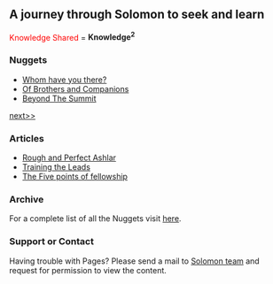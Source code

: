 ## A journey through Solomon to seek and learn

<span style="color:red">Knowledge Shared</span> = **Knowledge<sup>2</sup>**



### Nuggets
- [Whom have you there?](https://drive.google.com/file/d/1iYQrzuCrj8VQk7g27QnxMsfmFGoNHU3C/view?usp=sharing)
- [Of Brothers and Companions](https://drive.google.com/file/d/1-DzfGjo--sgmE9S_GSnoEwZZXB4n2_uP/view?usp=sharing)
- [Beyond The Summit](https://drive.google.com/file/d/1hUQgTaXQUzEsuYM_ZD6LZCU7uY8uVJyw/view?usp=sharing)

  
  
[next>>](https://dglmadras.github.io/index3.html)

### Articles
- [Rough and Perfect Ashlar](https://drive.google.com/file/d/1wsKWVqiPKJBq59WJMGjUa8_MonJRpz0I/view?usp=sharing)
- [Training the Leads](https://drive.google.com/file/d/1KHwT-wOQDGrq-ECmS684kaDODAHJo1JE/view?usp=sharing)
- [The Five points of fellowship](https://drive.google.com/file/d/1J2G3bADYAYQCB8TF5stHwtL9U5EXwnw5/view?usp=sharing)


### Archive

For a complete list of all the Nuggets visit [here](https://drive.google.com/drive/folders/147uXBFWWlQIHzXuBEpQRmcC8zFldPIxi).

### Support or Contact

Having trouble with Pages? Please send a mail to  [Solomon team](mailto:asksolomon@dglofmadras.org) and request for permission to view the content.
